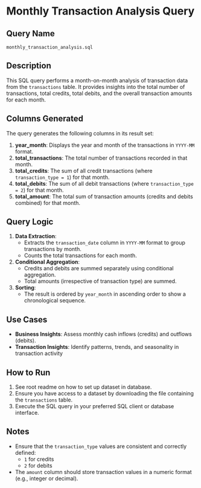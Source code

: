 # Monthly Transaction Analysis Query

## Query Name
`monthly_transaction_analysis.sql`

## Description
This SQL query performs a month-on-month analysis of transaction data from the `transactions` table. It provides insights into the total number of transactions, total credits, total debits, and the overall transaction amounts for each month.

## Columns Generated
The query generates the following columns in its result set:

1. **year_month**: Displays the year and month of the transactions in `YYYY-MM` format.
2. **total_transactions**: The total number of transactions recorded in that month.
3. **total_credits**: The sum of all credit transactions (where `transaction_type = 1`) for that month.
4. **total_debits**: The sum of all debit transactions (where `transaction_type = 2`) for that month.
5. **total_amount**: The total sum of transaction amounts (credits and debits combined) for that month.

## Query Logic
1. **Data Extraction**:
   - Extracts the `transaction_date` column in `YYYY-MM` format to group transactions by month.
   - Counts the total transactions for each month.
2. **Conditional Aggregation**:
   - Credits and debits are summed separately using conditional aggregation.
   - Total amounts (irrespective of transaction type) are summed.
3. **Sorting**:
   - The result is ordered by `year_month` in ascending order to show a chronological sequence.

## Use Cases
- **Business Insights**: Assess monthly cash inflows (credits) and outflows (debits).
- **Transaction Insights**: Identify patterns, trends, and seasonality in transaction activity

## How to Run
1. See root readme on how to set up dataset in database.
2. Ensure you have access to a dataset by downloading the file containing the `transactions` table.
3. Execute the SQL query in your preferred SQL client or database interface.

## Notes
- Ensure that the `transaction_type` values are consistent and correctly defined:
  - `1` for credits
  - `2` for debits
- The `amount` column should store transaction values in a numeric format (e.g., integer or decimal).

